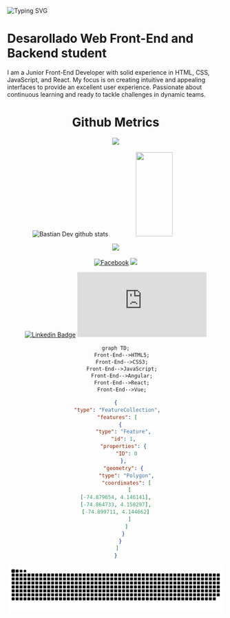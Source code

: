  ![Typing SVG](https://readme-typing-svg.herokuapp.com/?color=6c757d&size=35&center=true&vCenter=true&width=1000&lines=¡Hi!+👋;I+am+Diego+😎;I'm+from+Colombia!;¡Welcome!)


 # Desarollado Web Front-End and Backend student

I am a Junior Front-End Developer with solid experience in HTML, CSS, JavaScript, and React. My focus is on creating intuitive and appealing interfaces to provide an excellent user experience. Passionate about continuous learning and ready to tackle challenges in dynamic teams.



 
<!--------------------------------------------------------------------------------------------------------------------------------------------------------->

<h1 align="center">Github Metrics </h1><p align="center">
<img width="725em" src="https://github-profile-summary-cards.vercel.app/api/cards/profile-details?username=Diegocelsia&theme=github_dark"/>


<!--------------------------------------------------------------------------------------------------------------------------------------------------------->


<div align="center">  
  <img width="49%" height="195px" src="https://github-readme-stats.vercel.app/api?username=Diegocelsia&show_icons=true&count_private=true&hide_border=true&title_color=02D9F7FF&icon_color=02D9F7FF&text_color=c9d1d9&bg_color=0d1117" alt="Bastian Dev github stats" /> 
  
  <img width="41%" height="195px" src="https://github-readme-stats.vercel.app/api/top-langs/?username=Diegocelsia&layout=compact&hide_border=true&title_color=02D9F7FF&text_color=02D9F7FF&bg_color=0d1117" />
</div> 

<!--------------------------------------------------------------------------------------------------------------------------------------------------------->

<p align="center">
 <img  src="https://github-readme-streak-stats.herokuapp.com?user=Diegocelsia&theme=tokyonight_duo&hide_border=true"
</p>

<!--------------------------------------------------------------------------------------------------------------------------------------------------------->

<div align="center">
<div align="center">
<a href="https://www.facebook.com/diegosuarez97/" target="_blank"><img alt="Facebook" src="https://img.shields.io/badge/facebook-%231DA1F2.svg?&style=for-the-badge&logo=facebook&logoColor=white"/></a>
<a href="https://portafolio-diego-suarez.netlify.app/" target="_blank"><img src="https://img.shields.io/badge/Porfolio-%231DA1F2.svg?&style=for-the-badge&logo=netlify&logoColor=white" ></a>

[![Linkedin Badge](https://img.shields.io/badge/linkedin-%230077B5.svg?&style=for-the-badge&logo=linkedin&logoColor=white)](https://www.linkedin.com/in/diego-suarez-tafur-a04465170/)
[![Mail Badge](https://img.shields.io/badge/email-c14438?style=for-the-badge&logo=Gmail&logoColor=white&link=mailto:👽@gmail.com)](suarezdiego297@gmail.com)
</div>

<!--------------------------------------------------------------------------------------------------------------------------------------------------------->

```mermaid
graph TD;
    Front-End-->HTML5;
    Front-End-->CSS3;
    Front-End-->JavaScript;
    Front-End-->Angular;
    Front-End-->React;
    Front-End-->Vue;
```
<!--------------------------------------------------------------------------------------------------------------------------------------------------------->

 ```geojson
{
  "type": "FeatureCollection",
  "features": [
    {
      "type": "Feature",
      "id": 1,
      "properties": {
        "ID": 0
      },
      "geometry": {
        "type": "Polygon",
        "coordinates": [
          [
[-74.879654, 4.146141],
[-74.864733, 4.158297],
[-74.899711, 4.144662]
          ]
        ]
      }
    }
  ]
}
 ```
<!--------------------------------------------------------------------------------------------------------------------------------------------------------->

![](https://github.com/Platane/snk/raw/output/github-contribution-grid-snake.svg)








